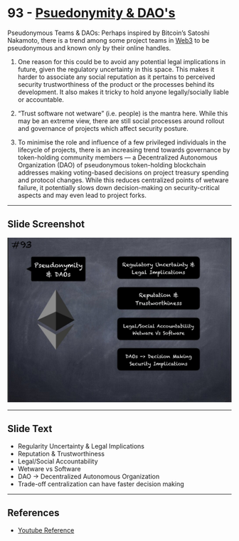 # 93 - [Psuedonymity & DAO's](Psuedonymity%20&%20DAO's.md)

Pseudonymous Teams & DAOs: Perhaps inspired by Bitcoin’s Satoshi Nakamoto, there is a trend among some project teams in [Web3](Web3.md) to be pseudonymous and known only by their online handles. 

1. One reason for this could be to avoid any potential legal implications in future, given the regulatory uncertainty in this space. This makes it harder to associate any social reputation as it pertains to perceived security trustworthiness of the product or the processes behind its development. It also makes it tricky to hold anyone legally/socially liable or accountable. 
    
2. “Trust software not wetware” (i.e. people) is the mantra here. While this may be an extreme view, there are still social processes around rollout and governance of projects which affect security posture. 
    
3. To minimise the role and influence of a few privileged individuals in the lifecycle of projects, there is an increasing trend towards governance by token-holding community members — a Decentralized Autonomous Organization (DAO) of pseudonymous token-holding blockchain addresses making voting-based decisions on project treasury spending and protocol changes. While this reduces centralized points of wetware failure, it potentially slows down decision-making on security-critical aspects and may even lead to project forks.

___
## Slide Screenshot
![093.jpg](../../images/1.%20Ethereum%20101/093.jpg)
___
## Slide Text
- Regularity Uncertainty & Legal Implications
- Reputation & Trustworthiness
- Legal/Social Accountability
- Wetware vs Software
- DAO -> Decentralized Autonomous Organization
- Trade-off centralization can have faster decision making
___
## References
- [Youtube Reference](https://youtu.be/I-TjCtjDs1M?t=2233)
 


